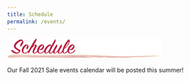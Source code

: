 ```yaml
---
title: Schedule
permalink: /events/
---
```


![Schedule](/img/header_Schedule.png "Schedule")

Our Fall 2021 Sale events calendar will be posted this summer!
